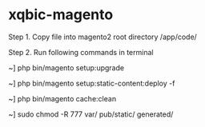 # xqbic-magento

Step 1.
Copy file  into magento2 root directory /app/code/

Step 2. Run following commands in terminal

  ~] php bin/magento setup:upgrade
  
  ~] php bin/magento setup:static-content:deploy -f
  
  ~] php bin/magento cache:clean
  
  ~] sudo chmod -R 777 var/ pub/static/ generated/ 
